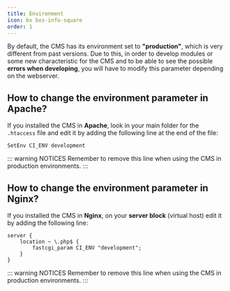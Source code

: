 ```yaml
---
title: Environment
icon: bx bxs-info-square
order: 1
---
```


By default, the CMS has its environment set to **"production"**, which is very different from past versions. Due to this, in order to develop modules or some new characteristic for the CMS and to be able to see the possible **errors when developing**, you will have to modify this parameter depending on the webserver.

## How to change the environment parameter in Apache?

If you installed the CMS in **Apache**, look in your main folder for the `.htaccess` file and edit it by adding the following line at the end of the file:

```apacheconf
SetEnv CI_ENV development
```

::: warning NOTICES
Remember to remove this line when using the CMS in production environments.
:::

## How to change the environment parameter in Nginx?

If you installed the CMS in **Nginx**, on your **server block** (virtual host) edit it by adding the following line:

```nginx{3}
server {
    location ~ \.php$ {
        fastcgi_param CI_ENV "development";
    }
}
```

::: warning NOTICES
Remember to remove this line when using the CMS in production environments.
:::
